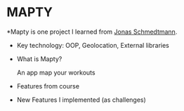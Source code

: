 # MAPTY

\*Mapty is one project I learned from [Jonas Schmedtmann](https://www.udemy.com/course/the-complete-javascript-course/?referralCode=87FE8B1039A68106DEE5).

- Key technology: OOP, Geolocation, External libraries
- What is Mapty?

  An app map your workouts

- Features from course
- New Features I implemented (as challenges)
